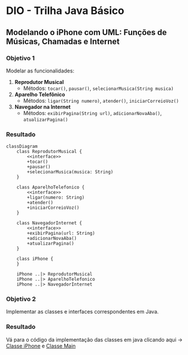 # DIO - Trilha Java Básico

## Modelando o iPhone com UML: Funções de Músicas, Chamadas e Internet

### Objetivo 1

Modelar as funcionalidades:
1. **Reprodutor Musical**
   - Métodos: `tocar()`, `pausar()`, `selecionarMusica(String musica)`
2. **Aparelho Telefônico**
   - Métodos: `ligar(String numero)`, `atender()`, `iniciarCorreioVoz()`
3. **Navegador na Internet**
   - Métodos: `exibirPagina(String url)`, `adicionarNovaAba()`, `atualizarPagina()`

### Resultado

```mermaid
classDiagram
    class ReprodutorMusical {
        <<interface>>
        +tocar()
        +pausar()
        +selecionarMusica(musica: String)
    }

    class AparelhoTelefonico {
        <<interface>>
        +ligar(numero: String)
        +atender()
        +iniciarCorreioVoz()
    }

    class NavegadorInternet {
        <<interface>>
        +exibirPagina(url: String)
        +adicionarNovaAba()
        +atualizarPagina()
    }

    class iPhone {
    }

    iPhone ..|> ReprodutorMusical
    iPhone ..|> AparelhoTelefonico
    iPhone ..|> NavegadorInternet
```
### Objetivo 2

Implementar as classes e interfaces correspondentes em Java.

### Resultado

Vá para o código da implementação das classes em java clicando aqui -> [Classe iPhone](https://github.com/Guxlhrm/trilha-java-basico/blob/main/desafios/poo/iphone_java/Main/src/iPhone.java) e [Classe Main](https://github.com/Guxlhrm/trilha-java-basico/blob/main/desafios/poo/iphone_java/Main/src/Main.java)
